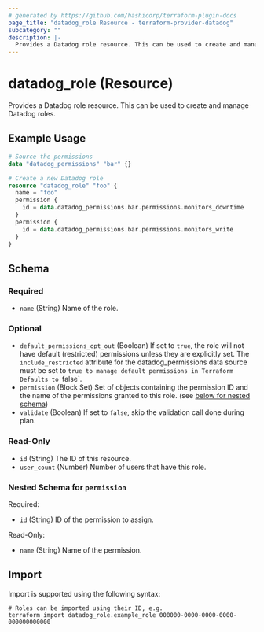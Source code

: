 ```yaml
---
# generated by https://github.com/hashicorp/terraform-plugin-docs
page_title: "datadog_role Resource - terraform-provider-datadog"
subcategory: ""
description: |-
  Provides a Datadog role resource. This can be used to create and manage Datadog roles.
---
```


# datadog_role (Resource)

Provides a Datadog role resource. This can be used to create and manage Datadog roles.

## Example Usage

```terraform
# Source the permissions
data "datadog_permissions" "bar" {}

# Create a new Datadog role
resource "datadog_role" "foo" {
  name = "foo"
  permission {
    id = data.datadog_permissions.bar.permissions.monitors_downtime
  }
  permission {
    id = data.datadog_permissions.bar.permissions.monitors_write
  }
}
```

<!-- schema generated by tfplugindocs -->
## Schema

### Required

- `name` (String) Name of the role.

### Optional

- `default_permissions_opt_out` (Boolean) If set to `true`, the role will not have default (restricted) permissions unless they are explicitly set. The `include_restricted` attribute for the datadog_permissions data source must be set to `true to manage default permissions in Terraform Defaults to `false`.
- `permission` (Block Set) Set of objects containing the permission ID and the name of the permissions granted to this role. (see [below for nested schema](#nestedblock--permission))
- `validate` (Boolean) If set to `false`, skip the validation call done during plan.

### Read-Only

- `id` (String) The ID of this resource.
- `user_count` (Number) Number of users that have this role.

<a id="nestedblock--permission"></a>
### Nested Schema for `permission`

Required:

- `id` (String) ID of the permission to assign.

Read-Only:

- `name` (String) Name of the permission.

## Import

Import is supported using the following syntax:

```shell
# Roles can be imported using their ID, e.g.
terraform import datadog_role.example_role 000000-0000-0000-0000-000000000000
```
